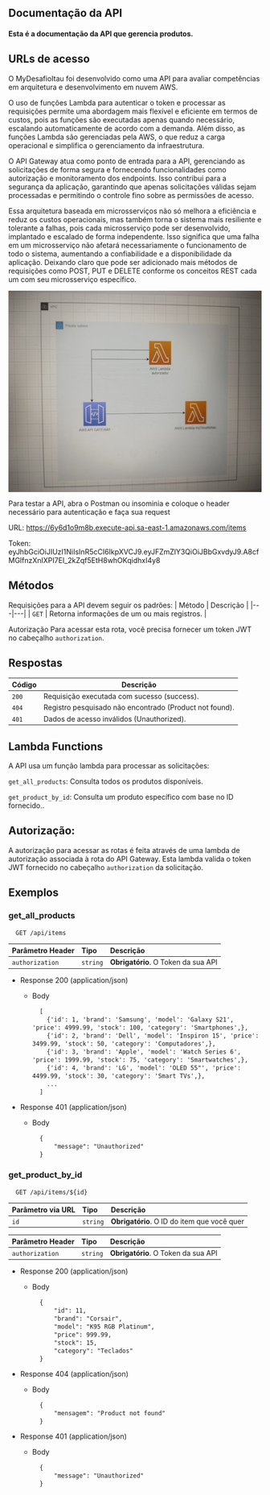 
## Documentação da API
#### Esta é a documentação da API que gerencia produtos.

## URLs de acesso

O MyDesafioItau foi desenvolvido como uma API para avaliar competências em arquitetura e desenvolvimento em nuvem AWS.

O uso de funções Lambda para autenticar o token e processar as requisições permite uma abordagem mais flexível e eficiente em termos de custos, pois as funções são executadas apenas quando necessário, escalando automaticamente de acordo com a demanda. Além disso, as funções Lambda são gerenciadas pela AWS, o que reduz a carga operacional e simplifica o gerenciamento da infraestrutura.

O API Gateway atua como ponto de entrada para a API, gerenciando as solicitações de forma segura e fornecendo funcionalidades como autorização e monitoramento dos endpoints. Isso contribui para a segurança da aplicação, garantindo que apenas solicitações válidas sejam processadas e permitindo o controle fino sobre as permissões de acesso.

Essa arquitetura baseada em microsserviços não só melhora a eficiência e reduz os custos operacionais, mas também torna o sistema mais resiliente e tolerante a falhas, pois cada microsserviço pode ser desenvolvido, implantado e escalado de forma independente. Isso significa que uma falha em um microsserviço não afetará necessariamente o funcionamento de todo o sistema, aumentando a confiabilidade e a disponibilidade da aplicação. Deixando claro que pode ser adicionado mais métodos de requisições como POST, PUT e DELETE conforme os conceitos REST cada um com seu microsserviço específico.


<img align="center" height="400" width="700" alt="css-icon" src="arquitetura.jpeg">

Para testar a API, abra o Postman ou insominia e coloque o header necessário para autenticação e faça sua request

URL: https://6y6d1o9m8b.execute-api.sa-east-1.amazonaws.com/items

Token: eyJhbGciOiJIUzI1NiIsInR5cCI6IkpXVCJ9.eyJFZmZlY3QiOiJBbGxvdyJ9.A8cfMGlfnzXnIXPI7EI_2kZqf5EtH8whOKqidhxI4y8

## Métodos
Requisições para a API devem seguir os padrões:
| Método | Descrição |
|---|---|
| `GET` | Retorna informações de um ou mais registros. |

Autorização
Para acessar esta rota, você precisa fornecer um token JWT no cabeçalho `authorization`.

## Respostas

| Código | Descrição |
|---|---|
| `200` | Requisição executada com sucesso (success).|
| `404` | Registro pesquisado não encontrado (Product not found).|
| `401` | Dados de acesso inválidos (Unauthorized).|

## Lambda Functions
A API usa um função lambda para processar as solicitações:

`get_all_products`: Consulta todos os produtos disponíveis.

`get_product_by_id`: Consulta um produto específico com base no ID fornecido..

## Autorização:

A autorização para acessar as rotas é feita através de uma lambda de autorização associada à rota do API Gateway. Esta lambda valida o token JWT fornecido no cabeçalho `authorization` da solicitação.

## Exemplos

### get_all_products 


```http
  GET /api/items
```

| Parâmetro Header   | Tipo       | Descrição                           |
| :---------- | :--------- | :---------------------------------- |
| `authorization` | `string` | **Obrigatório**. O Token da sua API |

+ Response 200 (application/json)

    + Body

            [
              {'id': 1, 'brand': 'Samsung', 'model': 'Galaxy S21', 'price': 4999.99, 'stock': 100, 'category': 'Smartphones',},
              {'id': 2, 'brand': 'Dell', 'model': 'Inspiron 15', 'price': 3499.99, 'stock': 50, 'category': 'Computadores',},
              {'id': 3, 'brand': 'Apple', 'model': 'Watch Series 6', 'price': 1999.99, 'stock': 75, 'category': 'Smartwatches',},
              {'id': 4, 'brand': 'LG', 'model': 'OLED 55"', 'price': 4499.99, 'stock': 30, 'category': 'Smart TVs',},
              ...
            ]

+ Response 401 (application/json)

    + Body

            {
                "message": "Unauthorized"
            }


### get_product_by_id

```http
  GET /api/items/${id}
```

| Parâmetro via URL   | Tipo       | Descrição                                   |
| :---------- | :--------- | :------------------------------------------ |
| `id`      | `string` | **Obrigatório**. O ID do item que você quer |

| Parâmetro Header   | Tipo       | Descrição                           |
| :---------- | :--------- | :---------------------------------- |
| `authorization` | `string` | **Obrigatório**. O Token da sua API |

+ Response 200 (application/json)

    + Body
          
            {
                "id": 11,
                "brand": "Corsair",
                "model": "K95 RGB Platinum",
                "price": 999.99,
                "stock": 15,
                "category": "Teclados"
            }
            

+ Response 404 (application/json)

    + Body

            {
                "mensagem": "Product not found"
            }
            

+ Response 401 (application/json)

    + Body

            {
                "message": "Unauthorized"
            }



